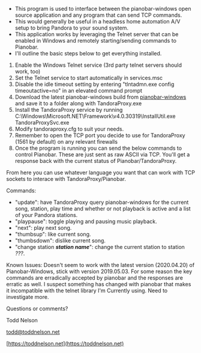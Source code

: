 * This program is used to interface between the pianobar-windows open source application and any program that can send TCP commands.  
* This would generally be useful in a headless home automation A/V setup to bring Pandora to your sound system.  
* This application works by leveraging the Telnet server that can be enabled in Windows and remotely starting/sending commands to Pianobar. 
* I'll outline the basic steps below to get everything installed.

1. Enable the Windows Telnet service (3rd party telnet servers should work, too)
1. Set the Telnet service to start automatically in services.msc
1. Disable the idle timeout setting by entering "tlntadmn.exe config timeoutactive=no" in an elevated command prompt
1. Download the latest pianobar-windows build from [pianobar-windows](https://github.com/thedmd/pianobar-windows/releases) and save it to a folder along with TandoraProxy.exe
1. Install the TandoraProxy service by running C:\Windows\Microsoft.NET\Framework\v4.0.30319\InstallUtil.exe TandoraProxySvc.exe
1. Modify tandoraproxy.cfg to suit your needs.
1. Remember to open the TCP port you decide to use for TandoraProxy (1561 by default) on any relevant firewalls
1. Once the program is running you can send the below commands to control Pianobar.  These are just sent as raw ASCII via TCP.  You'll get a response back with the current status of Pianobar/TandoraProxy.

From here you can use whatever language you want that can work with TCP sockets to interace with TandoraProxy/Pianobar.
	
Commands:	
* "update": have TandoraProxy query pianobar-windows for the current song, station, play time and whether or not playback is active and a list of your Pandora stations.
* "playpause": toggle playing and pausing music playback.
* "next": play next song.
* "thumbsup": like current song.
* "thumbsdown": dislike current song.
* "change station *__station name__*": change the current station to station *???*.

Known Issues:
Doesn't seem to work with the latest version (2020.04.20) of Pianobar-Windows, stick with version 2019.05.03.  For some reason the key commands are erradically accepted by pianobar and the responses are erratic as well.  I suspect something has changed with pianobar that makes it incompatible with the telnet library I'm Currently using.  Need to investigate more.
	
Questions or comments?

Todd Nelson

todd@toddnelson.net

[https://toddnelson.net](https://toddnelson.net)